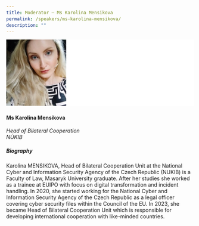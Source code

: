 ```yaml
---
title: Moderator – Ms Karolina Mensikova
permalink: /speakers/ms-karolina-mensikova/
description: ""
---
```

![](/images/2023%20Speakers/karolina%20mensikova.png)
#### **Ms Karolina Mensikova**

*Head of Bilateral Cooperation <br>
NÚKIB*


##### **Biography**
Karolina MENSIKOVA, Head of Bilateral Cooperation Unit at the National Cyber and Information Security Agency of the Czech Republic (NUKIB) is a Faculty of Law, Masaryk University graduate. After her studies she worked as a trainee at EUIPO with focus on digital transformation and incident handling. In 2020, she started working for the National Cyber and Information Security Agency of the Czech Republic as a legal officer covering cyber security files within the Council of the EU. In 2023, she became Head of Bilateral Cooperation Unit which is responsible for developing international cooperation with like-minded countries.